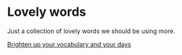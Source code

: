 # Lovely words

Just a collection of lovely words we should be using more.

[Brighten up your vocabulary and your days](https://codepo8.github.io/lovelywords)